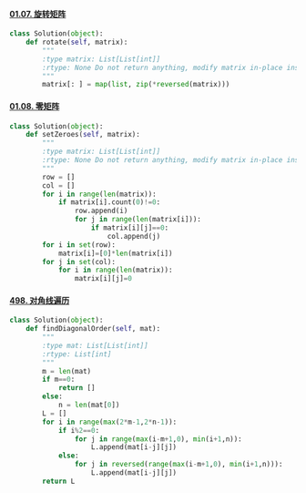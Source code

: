 #### [01.07. 旋转矩阵](https://leetcode-cn.com/problems/rotate-matrix-lcci/)

```python
class Solution(object):
    def rotate(self, matrix):
        """
        :type matrix: List[List[int]]
        :rtype: None Do not return anything, modify matrix in-place instead.
        """
        matrix[: ] = map(list, zip(*reversed(matrix)))

```



#### [01.08. 零矩阵](https://leetcode-cn.com/problems/zero-matrix-lcci/)

```python
class Solution(object):
    def setZeroes(self, matrix):
        """
        :type matrix: List[List[int]]
        :rtype: None Do not return anything, modify matrix in-place instead.
        """
        row = []
        col = []
        for i in range(len(matrix)):
            if matrix[i].count(0)!=0:
                row.append(i)
                for j in range(len(matrix[i])):
                    if matrix[i][j]==0:
                        col.append(j)
        for i in set(row):
            matrix[i]=[0]*len(matrix[i])
        for j in set(col):
            for i in range(len(matrix)):
                matrix[i][j]=0
```





#### [498. 对角线遍历](https://leetcode-cn.com/problems/diagonal-traverse/)

```python
class Solution(object):
    def findDiagonalOrder(self, mat):
        """
        :type mat: List[List[int]]
        :rtype: List[int]
        """
        m = len(mat)
        if m==0:
            return []
        else:
            n = len(mat[0])
        L = []
        for i in range(max(2*m-1,2*n-1)):
            if i%2==0:
                for j in range(max(i-m+1,0), min(i+1,n)):
                    L.append(mat[i-j][j])
            else:
                for j in reversed(range(max(i-m+1,0), min(i+1,n))):
                    L.append(mat[i-j][j])
        return L
```

